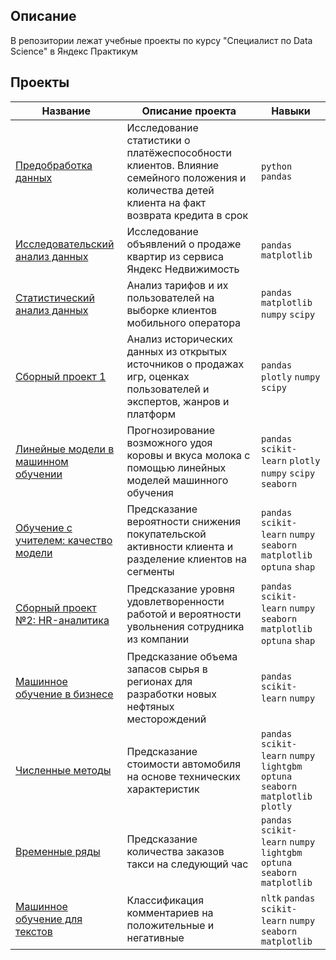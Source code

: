 ## Описание
В репозитории лежат учебные проекты по курсу "Специалист по Data Science" в Яндекс Практикум

## Проекты 
| Название | Описание проекта | Навыки |
|----------|------------------|--------|
|[Предобработка данных](https://github.com/abinakukanova/data-scientist-praktikum/blob/main/data-prepocessing-project.ipynb)          |Исследование статистики о платёжеспособности клиентов. Влияние семейного положения и количества детей клиента на факт возврата кредита в срок                  | `python` `pandas`        |
|[Исследовательский анализ данных](https://github.com/abinakukanova/data-scientist-praktikum/blob/main/eda_project.ipynb)          |Исследование объявлений о продаже квартир из сервиса Яндекс Недвижимость                  |`pandas` `matplotlib`        |
|[Статистический анализ данных](https://github.com/abinakukanova/data-scientist-praktikum/blob/main/stat_analysis_project.ipynb)          |Анализ тарифов и их пользователей на выборке клиентов мобильного оператора                  |`pandas` `matplotlib` `numpy` `scipy`         |
|[Сборный проект 1](https://github.com/abinakukanova/data-scientist-praktikum/blob/main/module-1_project.ipynb)          |Анализ исторических данных из открытых источников о продажах игр, оценках пользователей и экспертов, жанров и платформ                 |`pandas` `plotly` `numpy` `scipy`        |
|[Линейные модели в машинном обучении](https://github.com/abinakukanova/data-scientist-praktikum/blob/main/linear_models_ml.ipynb)          |Прогнозирование возможного удоя коровы и вкуса молока с помощью линейных моделей машинного обучения             |`pandas` `scikit-learn` `plotly` `numpy` `scipy` `seaborn`  |    
|[Обучение с учителем: качество модели](https://github.com/abinakukanova/data-scientist-praktikum/blob/main/supervised_machine_learning.ipynb)|Предсказание вероятности снижения покупательской активности клиента и разделение клиентов на сегменты| `pandas` `scikit-learn` `numpy` `seaborn` `matplotlib` `optuna` `shap`|
|[Сборный проект №2: HR-аналитика](https://github.com/abinakukanova/data-scientist-praktikum/blob/main/hr_analytics.ipynb)|Предсказание уровня удовлетворенности работой и вероятности увольнения сотрудника из компании| `pandas` `scikit-learn` `numpy` `seaborn` `matplotlib` `optuna` `shap`|
|[Машинное обучение в бизнесе](https://github.com/abinakukanova/data-scientist-praktikum/blob/main/ml_bs.ipynb)|Предсказание объема запасов сырья в регионах для разработки новых нефтяных месторождений| `pandas` `scikit-learn` `numpy`|
|[Численные методы](https://github.com/abinakukanova/data-scientist-praktikum/blob/main/gb_project.ipynb)|Предсказание стоимости автомобиля на основе технических характеристик|`pandas` `scikit-learn` `numpy` `lightgbm` `optuna` `seaborn` `matplotlib` `plotly`|
|[Временные ряды](https://github.com/abinakukanova/data-scientist-praktikum/blob/main/time_series_project.ipynb)|Предсказание количества заказов такси на следующий час|`pandas` `scikit-learn` `numpy` `lightgbm` `optuna` `seaborn` `matplotlib`|
|[Машинное обучение для текстов](https://github.com/abinakukanova/data-scientist-praktikum/blob/main/sa_with_classic_ml.ipynb)|Классификация комментариев на положительные и негативные|`nltk` `pandas` `scikit-learn` `numpy` `seaborn` `matplotlib`|
